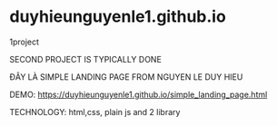 # duyhieunguyenle1.github.io
1project

SECOND PROJECT IS TYPICALLY DONE

ĐÂY LÀ SIMPLE LANDING PAGE FROM NGUYEN LE DUY HIEU

DEMO: https://duyhieunguyenle1.github.io/simple_landing_page.html

TECHNOLOGY: html,css, plain js and 2 library
